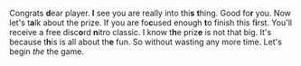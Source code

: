 Congrats **d**ear player.
**I** see you are really into thi**s** **t**hing. Good fo**r** you. Now let's t**a**lk about the prize. If you are fo**c**used enough **t**o finish this f**i**rst. You'll receive a free disc**o**rd **n**itro classic. I know t**h**e priz**e** is not that big. It's because t**h**is is all about th**e** fun. So without wasting any more time. Let's begin *the* the game.
